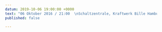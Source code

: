 ```yaml
---
datum: 2019-10-06 19:00:00 +0000
text: "06 Oktober 2016 / 21:00  \nSchaltzentrale, Kraftwerk Bille Hamburg"
published: false

---
```


